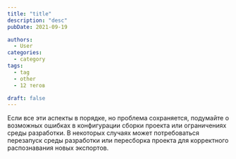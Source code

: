 ```yaml
---
title: "title"
description: "desc"
pubDate: 2021-09-19

authors:
  - User
categories:
  - category
tags:
  - tag
  - other
  - 12 тегов

draft: false
---
```


Если все эти аспекты в порядке, но проблема сохраняется, подумайте о возможных ошибках в конфигурации сборки проекта или ограничениях среды разработки. В некоторых случаях может потребоваться перезапуск среды разработки или пересборка проекта для корректного распознавания новых экспортов.
